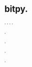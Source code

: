 # bitpy.
.
.
.
.












.






















































.
























.



























.
